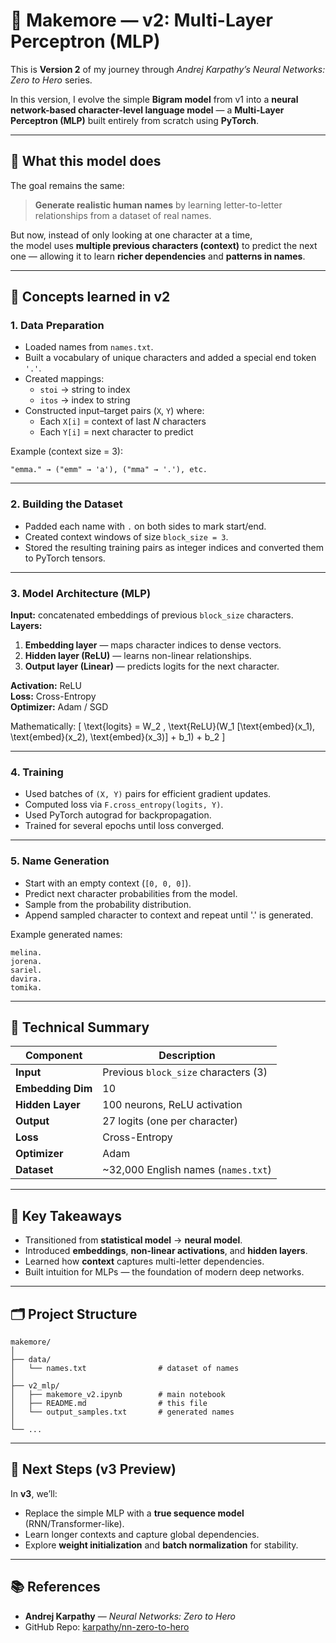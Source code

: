 # 🧠 Makemore — v2: Multi-Layer Perceptron (MLP)

This is **Version 2** of my journey through *Andrej Karpathy’s Neural Networks: Zero to Hero* series.  

In this version, I evolve the simple **Bigram model** from v1 into a **neural network-based character-level language model** — a **Multi-Layer Perceptron (MLP)** built entirely from scratch using **PyTorch**.

---

## 🚀 What this model does
The goal remains the same:  
> **Generate realistic human names** by learning letter-to-letter relationships from a dataset of real names.

But now, instead of only looking at one character at a time,  
the model uses **multiple previous characters (context)** to predict the next one — allowing it to learn **richer dependencies** and **patterns in names**.

---

## 🧩 Concepts learned in v2

### 1. Data Preparation
- Loaded names from `names.txt`.  
- Built a vocabulary of unique characters and added a special end token `'.'`.  
- Created mappings:
  - `stoi` → string to index  
  - `itos` → index to string  
- Constructed input–target pairs (`X`, `Y`) where:
  - Each `X[i]` = context of last *N* characters
  - Each `Y[i]` = next character to predict  

Example (context size = 3):
```
"emma." → ("emm" → 'a'), ("mma" → '.'), etc.
```

---

### 2. Building the Dataset
- Padded each name with `.` on both sides to mark start/end.  
- Created context windows of size `block_size = 3`.  
- Stored the resulting training pairs as integer indices and converted them to PyTorch tensors.

---

### 3. Model Architecture (MLP)
**Input:** concatenated embeddings of previous `block_size` characters.  
**Layers:**
1. **Embedding layer** — maps character indices to dense vectors.  
2. **Hidden layer (ReLU)** — learns non-linear relationships.  
3. **Output layer (Linear)** — predicts logits for the next character.

**Activation:** ReLU  
**Loss:** Cross-Entropy  
**Optimizer:** Adam / SGD  

Mathematically:
\[
\text{logits} = W_2 \, \text{ReLU}(W_1 [\text{embed}(x_1), \text{embed}(x_2), \text{embed}(x_3)] + b_1) + b_2
\]

---

### 4. Training
- Used batches of `(X, Y)` pairs for efficient gradient updates.  
- Computed loss via `F.cross_entropy(logits, Y)`.  
- Used PyTorch autograd for backpropagation.  
- Trained for several epochs until loss converged.

---

### 5. Name Generation
- Start with an empty context (`[0, 0, 0]`).  
- Predict next character probabilities from the model.  
- Sample from the probability distribution.  
- Append sampled character to context and repeat until '.' is generated.

Example generated names:
```
melina.
jorena.
sariel.
davira.
tomika.
```

---

## 🧮 Technical Summary

| Component | Description |
|------------|--------------|
| **Input** | Previous `block_size` characters (3) |
| **Embedding Dim** | 10 |
| **Hidden Layer** | 100 neurons, ReLU activation |
| **Output** | 27 logits (one per character) |
| **Loss** | Cross-Entropy |
| **Optimizer** | Adam |
| **Dataset** | ~32,000 English names (`names.txt`) |

---

## 🧠 Key Takeaways
- Transitioned from **statistical model** → **neural model**.  
- Introduced **embeddings**, **non-linear activations**, and **hidden layers**.  
- Learned how **context** captures multi-letter dependencies.  
- Built intuition for MLPs — the foundation of modern deep networks.

---

## 🗂️ Project Structure

```
makemore/
│
├── data/
│   └── names.txt                # dataset of names
│
├── v2_mlp/
│   ├── makemore_v2.ipynb        # main notebook
│   ├── README.md                # this file
│   └── output_samples.txt       # generated names
│
└── ...
```

---

## 🧭 Next Steps (v3 Preview)
In **v3**, we’ll:
- Replace the simple MLP with a **true sequence model** (RNN/Transformer-like).  
- Learn longer contexts and capture global dependencies.  
- Explore **weight initialization** and **batch normalization** for stability.

---

## 📚 References
- **Andrej Karpathy** — *Neural Networks: Zero to Hero*  
- GitHub Repo: [karpathy/nn-zero-to-hero](https://github.com/karpathy/nn-zero-to-hero)
